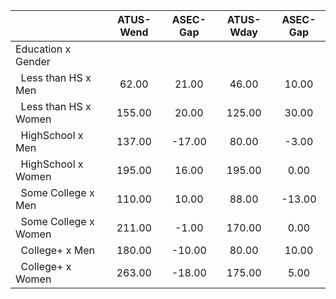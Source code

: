 
|                      |    ATUS-Wend |     ASEC-Gap |    ATUS-Wday |     ASEC-Gap |
| -------------------- | :----------: | :----------: | :----------: | :----------: |
| Education x Gender   |              |              |              |              |
| &nbsp;&nbsp;Less than HS x Men |        62.00 |        21.00 |        46.00 |        10.00 |
| &nbsp;&nbsp;Less than HS x Women |       155.00 |        20.00 |       125.00 |        30.00 |
| &nbsp;&nbsp;HighSchool x Men |       137.00 |       -17.00 |        80.00 |        -3.00 |
| &nbsp;&nbsp;HighSchool x Women |       195.00 |        16.00 |       195.00 |         0.00 |
| &nbsp;&nbsp;Some College x Men |       110.00 |        10.00 |        88.00 |       -13.00 |
| &nbsp;&nbsp;Some College x Women |       211.00 |        -1.00 |       170.00 |         0.00 |
| &nbsp;&nbsp;College+ x Men |       180.00 |       -10.00 |        80.00 |        10.00 |
| &nbsp;&nbsp;College+ x Women |       263.00 |       -18.00 |       175.00 |         5.00 |

